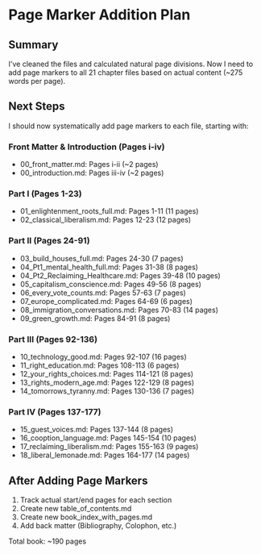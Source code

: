 # Page Marker Addition Plan

## Summary
I've cleaned the files and calculated natural page divisions. Now I need to add page markers to all 21 chapter files based on actual content (~275 words per page).

## Next Steps

I should now systematically add page markers to each file, starting with:

### Front Matter & Introduction (Pages i-iv)
- 00_front_matter.md: Pages i-ii (~2 pages)
- 00_introduction.md: Pages iii-iv (~2 pages)

### Part I (Pages 1-23)
- 01_enlightenment_roots_full.md: Pages 1-11 (11 pages)
- 02_classical_liberalism.md: Pages 12-23 (12 pages)

### Part II (Pages 24-91)
- 03_build_houses_full.md: Pages 24-30 (7 pages)
- 04_Pt1_mental_health_full.md: Pages 31-38 (8 pages)
- 04_Pt2_Reclaiming_Healthcare.md: Pages 39-48 (10 pages)
- 05_capitalism_conscience.md: Pages 49-56 (8 pages)
- 06_every_vote_counts.md: Pages 57-63 (7 pages)
- 07_europe_complicated.md: Pages 64-69 (6 pages)
- 08_immigration_conversations.md: Pages 70-83 (14 pages)
- 09_green_growth.md: Pages 84-91 (8 pages)

### Part III (Pages 92-136)
- 10_technology_good.md: Pages 92-107 (16 pages)
- 11_right_education.md: Pages 108-113 (6 pages)
- 12_your_rights_choices.md: Pages 114-121 (8 pages)
- 13_rights_modern_age.md: Pages 122-129 (8 pages)
- 14_tomorrows_tyranny.md: Pages 130-136 (7 pages)

### Part IV (Pages 137-177)
- 15_guest_voices.md: Pages 137-144 (8 pages)
- 16_cooption_language.md: Pages 145-154 (10 pages)
- 17_reclaiming_liberalism.md: Pages 155-163 (9 pages)
- 18_liberal_lemonade.md: Pages 164-177 (14 pages)

## After Adding Page Markers

1. Track actual start/end pages for each section
2. Create new table_of_contents.md
3. Create new book_index_with_pages.md
4. Add back matter (Bibliography, Colophon, etc.)

Total book: ~190 pages
